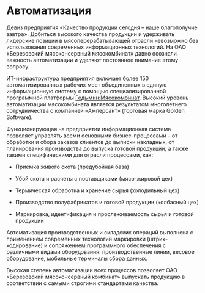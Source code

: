 # Автоматизация
Девиз предприятия «Качество продукции сегодня – наше благополучие завтра». Добиться высокого качества продукции и удерживать лидерские позиции в мясоперерабатывающей отрасли невозможно без использования современных информационных технологий. На ОАО «Березовский мясоконсервный мясокомбинат» давно осознали важность автоматизации и уделяют постоянное внимание этому вопросу.

ИТ-инфраструктура предприятия включает более 150 автоматизированных рабочих мест объединенных в единую информационную систему с помощью специализированной программной платформы [Гедымин:Мясокомбинат](http://gsbelarus.com/). Высокий уровень автоматизации мясокомбината является результатом многолетнего сотрудничества с компанией «Амперсант» (торговая марка Golden Software).

Функционирующая на предприятии информационная система позволяет управлять всеми основными бизнес-процессами – от обработки и сбора заказов клиентов до выписки накладных, от планирования производства до выпуска готовой продукции, а также такими специфическими для отрасли процессами, как:

* Приемка живого скота (предубойная база)

* Убой скота и расчеты с поставщиками (мясо-жировой цех)

* Термическая обработка и хранение сырья (холодильный цех)

* Производство полуфабрикатов и готовой продукции (колбасный цех)

* Маркировка, идентификация и прослеживаемость сырья и готовой продукции

Автоматизация производственных и складских операций выполнена с применением современных технологий маркировки (штрих-кодирование) и сопряжением программного обеспечения с различными видами оборудования: производственные линии, весовое оборудование, мобильные терминалы сбора данных.

Высокая степень автоматизации всех процессов позволяет ОАО «Березовский мясоконсервный комбинат» выпускать продукцию в соответствии с самыми строгими стандартами качества.